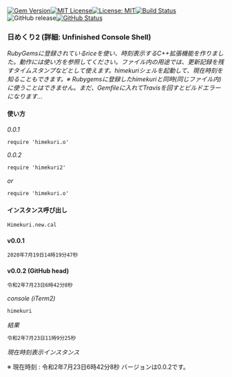 [![Gem Version](https://badge.fury.io/rb/himekuri2.svg)](http://badge.fury.io/rb/zinbeijett)[![MIT License](http://img.shields.io/badge/license-MIT-blue.svg?style=flat)](LICENSE)[![License: MIT](https://img.shields.io/badge/License-MIT-yellow.svg)](https://opensource.org/licenses/MIT)[![Build Status](https://travis-ci.org/takkii/himekuri2.svg?branch=master)](https://travis-ci.org/takkii/himekuri2)![GitHub release](https://img.shields.io/github/release/takkii/himekuri2.svg?style=flat)[![GitHub Status](https://img.shields.io/github/last-commit/takkii/himekuri2.svg?style=flat)](GitHub)

### 日めくり2 (詳細: Unfinished Console Shell)

_RubyGemsに登録されているriceを使い、時刻表示するC++拡張機能を作りました。動作には使い方を参照してください。ファイル内の用途では、更新記録を残すタイムスタンプなどとして使えます。himekuriシェルを起動して、現在時刻を知ることもできます。※ Rubygemsに登録したhimekuriと同時(同じファイル内)に使うことはできません。まだ、Gemfileに入れてTravisを回すとビルドエラーになります..._

#### 使い方

_0.0.1_

```markdown
require 'himekuri.o'
```

_0.0.2_

```markdown
require 'himekuri2'
```

_or_

```markdown
require 'himekuri.o'
```

#### インスタンス呼び出し

```markdown
Himekuri.new.cal
```

#### v0.0.1

```markdown
2020年7月19日14時19分47秒
```

#### v0.0.2 (GitHub head)

```markdown
令和2年7月23日6時42分8秒
```

_console (iTerm2)_

```markdown
himekuri
```

_結果_

```markdown
令和2年7月23日11時9分25秒
```

_現在時刻表示インスタンス_

※ 現在時刻 : 令和2年7月23日6時42分8秒 バージョンは0.0.2です。
